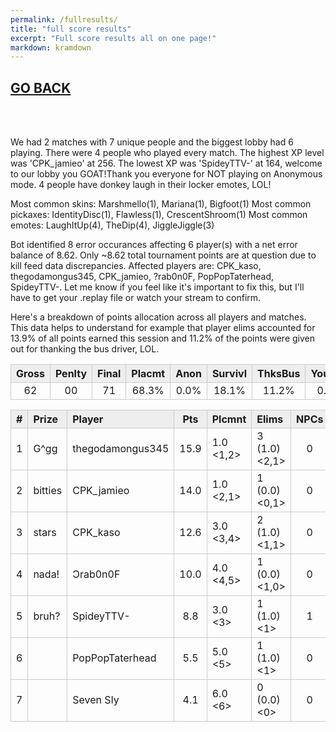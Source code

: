 ```yaml
---
permalink: /fullresults/
title: "full score results"
excerpt: "Full score results all on one page!"
markdown: kramdown
---
```

<meta http-equiv="refresh" content="30">

<script>
    var countUpdDate = new Date("Sep 14, 2022 20:43:14").getTime(); // Set the date we're counting down to
    var x = setInterval(function () {
        var timeNow = new Date().getTime(); // Get today's date and time
        var distance = timeNow - countUpdDate; // Find the distance between now and the count down date
        var days = Math.floor(distance / (1000 * 60 * 60 * 24));
        var hours = Math.floor((distance % (1000 * 60 * 60 * 24)) / (1000 * 60 * 60));
        var minutes = Math.floor((distance % (1000 * 60 * 60)) / (1000 * 60));
        var seconds = Math.floor((distance % (1000 * 60)) / 1000);
        var minutesString = minutes.toString();
        var secondsString = seconds.toString();
        if (minutesString.length < 2) {
            minutesString = "0" + minutesString;
        }
        if (secondsString.length < 2) {
            secondsString = "0" + secondsString;
        }
        document.getElementById("countUpTimer").innerHTML = minutesString + ":" + secondsString + " since updt"; // Display the result in the element with id="demo"
        // If the count down is finished, write some text
        if (distance < 0) {
            clearInterval(x);
            document.getElementById("countUpTimer").innerHTML = "EXPIRED";
        }
    }, 1000); // Update the count down every 1000 milliseconds
</script>


<style>
      .tableFixHead {
        overflow-y: auto;
        height: 195px;
      }
      .tableFixHead thead th {
        position: sticky;
        top: 0;
      }
      table {
        border-collapse: collapse;
        width: 100%;
      }
      th,
      td {
        padding: 2px 2x;
        border: 1px solid #ccc;
      }
      th {
        background: #eee;
      }
</style>

<strong><span id="countUpTimer" style="color:red;background-color:white;font-size:add_size"></span></strong>

## [GO BACK](https://www.kaso.gg)

<br>
<br>

We had 2 matches with 7 unique people and the biggest lobby had 6 playing. There were 4 people who played every match. The highest XP level was 'CPK_jamieo' at 256. The lowest XP was 'SpideyTTV-' at 164, welcome to our lobby you GOAT!Thank you everyone for NOT playing on Anonymous mode. 4 people have donkey laugh in their locker emotes, LOL!

Most common skins: Marshmello(1), Mariana(1), Bigfoot(1)
Most common pickaxes: IdentityDisc(1), Flawless(1), CrescentShroom(1)
Most common emotes: LaughItUp(4), TheDip(4), JiggleJiggle(3)

Bot identified 8 error occurances affecting 6 player(s) with a net error balance of 8.62. Only ~8.62 total tournament points are at question due to kill feed data discrepancies. Affected players are: CPK_kaso, thegodamongus345, CPK_jamieo, ?rab0n0F, PopPopTaterhead, SpideyTTV-. Let me know if you feel like it's important to fix this, but I'll have to get your .replay file or watch your stream to confirm.

Here's a breakdown of points allocation across all players and matches. This data helps to understand for example that player elims accounted for 13.9% of all points earned this session and 11.2% of the points were given out for thanking the bus driver, LOL.

| Gross  | Penlty | Final  | Placmt | Anon   | Survivl  | ThksBus | YouDed | Elims  | Siphon | NPC    |
| :----: | :----: | :----: | :----: | :----: | :----:   | :----:  | :----: | :----: | :----: | :----: |
|62|00|71|68.3%|0.0%|18.1%|11.2%|0.0%|13.9%|0.0%|2.4%|

| #      | Prize | Player | Pts    | Plcmnt | Elims | NPCs   | E1     | D1     | K1     | TR     | Lvl    | Skin   | Axe    |
| :----: | :---  | :---   | :----: | :---   | :---  | :----: | :----: | :----: | :----: | :----: | :----: | :----: | :----: |
|1|G^gg|thegodamongus345|15.9|1.0 <1,2>|3 (1.0) <2,1>|0|0|0|0|50%|250|![](https://media.fortniteapi.io/images/dfaafc5-4d29590-774f1a3-ee676eb/transparent.png){:height="35px"}|![](https://media.fortniteapi.io/images/8ce4c1a-87ff7fd-adb3f91-25d7cb2/transparent.png){:height="35px"}|
|2|bitties|CPK_jamieo|14.0|1.0 <2,1>|1 (0.0) <0,1>|0|0|0|0|50%|256|![](https://media.fortniteapi.io/images/8f227905f8f190434750999cd3b10fe9/transparent.png){:height="35px"}|![](https://media.fortniteapi.io/images/353476001a41d4b0ad0bb3e6e90ca158/transparent.png){:height="35px"}|
|3|stars|CPK_kaso|12.6|3.0 <3,4>|2 (1.0) <1,1>|0|0|0|0|50%|194|![](https://media.fortniteapi.io/images/6af5fb0c4127ab98be084d6ec5ed499c/transparent.png){:height="35px"}|![](https://media.fortniteapi.io/images/eb390e0a1e7ff085ff8c1e7a5a3afa53/transparent.png){:height="35px"}|
|4|nada!|Ɔrab0n0F|10.0|4.0 <4,5>|1 (0.0) <1,0>|0|0|0|0|50%|197|![](https://media.fortniteapi.io/images/1a238b8a99e547fd5adff822277a2bb9/transparent.png){:height="35px"}|![](https://media.fortniteapi.io/images/9bfd9bacc26801f4fd617575e69ecbb9/transparent.png){:height="35px"}|
|5|bruh?|SpideyTTV-|8.8|3.0 <3>|1 (1.0) <1>|1|0|0|0|100%|164|![](https://media.fortniteapi.io/images/d6400d2b9f845912f10d954d324e373c/transparent.png){:height="35px"}|![](https://media.fortniteapi.io/images/3591ee17867120d32feedd8945028f36/transparent.png){:height="35px"}|
|6||PopPopTaterhead|5.5|5.0 <5>|1 (1.0) <1>|0|0|0|0|100%|207|![](https://media.fortniteapi.io/images/01fb97b67e3078c01fc6cc353499279c/transparent.png){:height="35px"}|![](https://media.fortniteapi.io/images/a02b9082525370e9088801261a77c3e1/transparent.png){:height="35px"}|
|7||Seven SIy|4.1|6.0 <6>|0 (0.0) <0>|0|0|0|0|100%|214|![](https://media.fortniteapi.io/images/3465cb35e5189c394c21a1694e165fab/transparent.png){:height="35px"}|![](https://media.fortniteapi.io/images/4e982968d59f16afb3b5c5f146aa3439/transparent.png){:height="35px"}|

